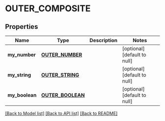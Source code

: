 # OUTER_COMPOSITE

## Properties
Name | Type | Description | Notes
------------ | ------------- | ------------- | -------------
**my_number** | [**OUTER_NUMBER**](OuterNumber.md) |  | [optional] [default to null]
**my_string** | [**OUTER_STRING**](OuterString.md) |  | [optional] [default to null]
**my_boolean** | [**OUTER_BOOLEAN**](OuterBoolean.md) |  | [optional] [default to null]

[[Back to Model list]](../README.md#documentation-for-models) [[Back to API list]](../README.md#documentation-for-api-endpoints) [[Back to README]](../README.md)


